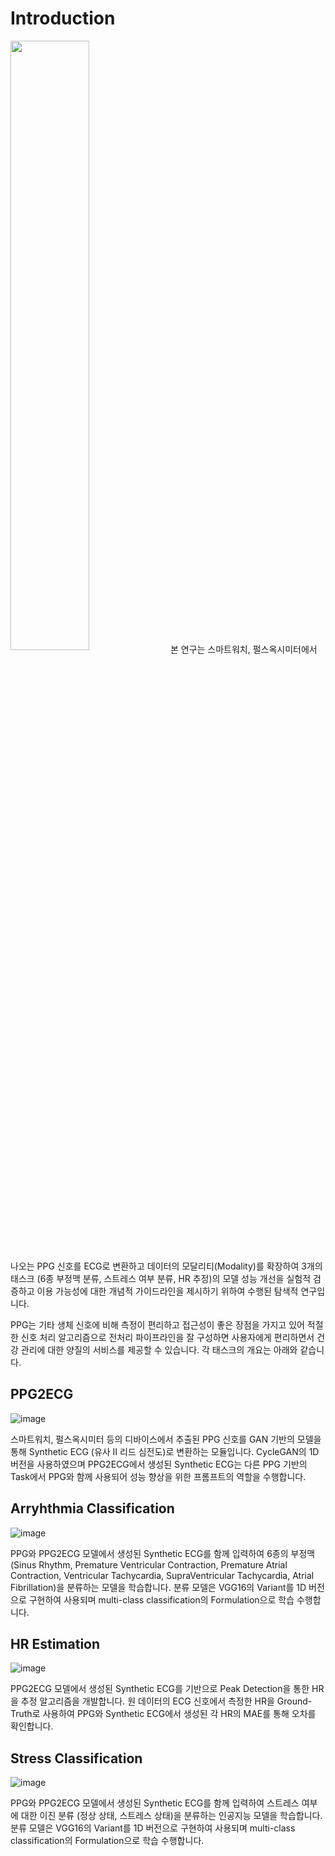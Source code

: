 # Introduction
<img src="https://miro.medium.com/v2/resize:fit:720/format:webp/1*gSvhoJry6FKQxbXIzbPlzA.png" width="50%" height="50%" align="center"/>
본 연구는 스마트워치, 펄스옥시미터에서 나오는 PPG 신호를 ECG로 변환하고 데이터의 모달리티(Modality)를 확장하여 3개의 태스크 (6종 부정맥 분류, 스트레스 여부 분류, HR 추정)의 모델 성능 개선을 실험적 검증하고 
이용 가능성에 대한 개념적 가이드라인을 제시하기 위하여 수행된 탐색적 연구입니다.

PPG는 기타 생체 신호에 비해 측정이 편리하고 접근성이 좋은 장점을 가지고 있어 적절한 신호 처리 알고리즘으로 전처리 파이프라인을 잘 구성하면 사용자에게 편리하면서 건강 관리에 대한 양질의 서비스를 제공할 수 있습니다.
각 태스크의 개요는 아래와 같습니다.

## PPG2ECG
![image](https://github.com/cjw94103/PPG2ECG_based_Application_Research/assets/45551860/c924ed8f-3c25-457b-b563-ef5ae8eeaf02)

스마트워치, 펄스옥시미터 등의 디바이스에서 추출된 PPG 신호를 GAN 기반의 모델을 통해 Synthetic ECG (유사 II 리드 심전도)로 변환하는 모듈입니다. CycleGAN의 1D 버전을 사용하였으며 PPG2ECG에서 생성된 Synthetic ECG는 다른 PPG 기반의 Task에서 PPG와 함께 사용되어 성능 향상을 위한 프롬프트의 역할을 수행합니다.

## Arryhthmia Classification
![image](https://github.com/cjw94103/PPG2ECG_based_Application_Research/assets/45551860/6fe6970a-7eb2-4207-b73d-4593ac7bbc95)

PPG와 PPG2ECG 모델에서 생성된 Synthetic ECG를 함께 입력하여 6종의 부정맥 (Sinus Rhythm, Premature Ventricular Contraction, Premature Atrial Contraction, Ventricular Tachycardia, SupraVentricular Tachycardia, Atrial Fibrillation)을 분류하는 모델을 학습합니다. 분류 모델은 VGG16의 Variant를 1D 버전으로 구현하여 사용되며 multi-class classification의 Formulation으로 학습 수행합니다.

## HR Estimation
![image](https://github.com/cjw94103/PPG2ECG_based_Application_Research/assets/45551860/92ad5f7c-51cc-43d6-8c67-57d780ccfde3)

PPG2ECG 모델에서 생성된 Synthetic ECG를 기반으로 Peak Detection을 통한 HR을 추정 알고리즘을 개발합니다. 원 데이터의 ECG 신호에서 측정한 HR을 Ground-Truth로 사용하여 PPG와 Synthetic ECG에서 생성된 각 HR의 MAE를 통해 오차를 확인합니다.

## Stress Classification
![image](https://github.com/cjw94103/PPG2ECG_based_Application_Research/assets/45551860/659543af-1540-4d0c-a906-8754d174d484)

PPG와 PPG2ECG 모델에서 생성된 Synthetic ECG를 함께 입력하여 스트레스 여부에 대한 이진 분류 (정상 상태, 스트레스 상태)을 분류하는 인공지능 모델을 학습합니다. 분류 모델은 VGG16의 Variant를 1D 버전으로 구현하여 사용되며 multi-class classification의 Formulation으로 학습 수행합니다.
